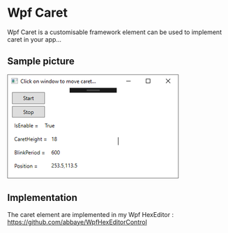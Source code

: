 # Wpf Caret

Wpf Caret is a customisable framework element can be used to implement caret in your app...

## Sample picture

![example](wpfCaret.png?raw=true)

## Implementation

The caret element are implemented in my Wpf HexEditor : https://github.com/abbaye/WpfHexEditorControl
